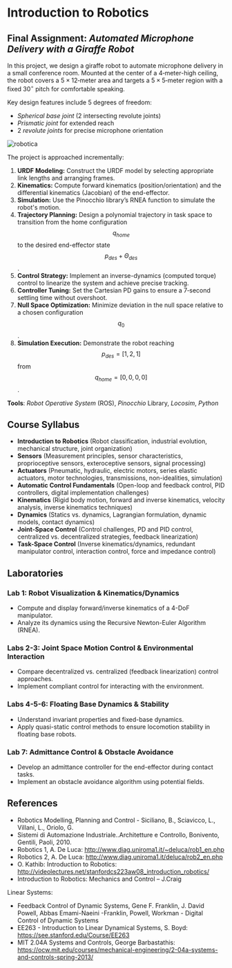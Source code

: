 # Introduction to Robotics

## Final Assignment: *Automated Microphone Delivery with a Giraffe Robot*

In this project, we design a giraffe robot to automate microphone delivery in a small conference room. Mounted at the center of a $4$‑meter-high ceiling, the robot covers a $5 \times 12$‑meter area and targets a $5 \times 5$‑meter region with a fixed $30^\circ$ pitch for comfortable speaking.

Key design features include $5$ degrees of freedom:
- *Spherical base joint* (2 intersecting revolute joints)
- *Prismatic joint* for extended reach
- 2 *revolute joints* for precise microphone orientation

![robotica](https://github.com/NicolaMaestri00/Fundamentals-of-Robotics/assets/104208237/9a2242cb-c52f-4931-928e-d110162f5ee9)

The project is approached incrementally:
1. **URDF Modeling:** Construct the URDF model by selecting appropriate link lengths and arranging frames.
2. **Kinematics:** Compute forward kinematics (position/orientation) and the differential kinematics (Jacobian) of the end-effector.
3. **Simulation:** Use the Pinocchio library’s RNEA function to simulate the robot's motion.
4. **Trajectory Planning:** Design a polynomial trajectory in task space to transition from the home configuration $$q_{home}$$ to the desired end-effector state $$p_{des} + \Theta_{des}$$.
5. **Control Strategy:** Implement an inverse-dynamics (computed torque) control to linearize the system and achieve precise tracking.
6. **Controller Tuning:** Set the Cartesian PD gains to ensure a $7$‑second settling time without overshoot.
7. **Null Space Optimization:** Minimize deviation in the null space relative to a chosen configuration $$q_0$$.
8. **Simulation Execution:** Demonstrate the robot reaching $$p_{des} = [1, 2, 1]$$ from $$q_{home} = [0, 0, 0, 0]$$.

**Tools**: *Robot Operative System* (ROS), *Pinocchio* Library, *Locosim*, *Python*

## Course Syllabus  

- **Introduction to Robotics** (Robot classification, industrial evolution, mechanical structure, joint organization)  
- **Sensors** (Measurement principles, sensor characteristics, proprioceptive sensors, exteroceptive sensors, signal processing)  
- **Actuators** (Pneumatic, hydraulic, electric motors, series elastic actuators, motor technologies, transmissions, non-idealities, simulation)  
- **Automatic Control Fundamentals** (Open-loop and feedback control, PID controllers, digital implementation challenges)  
- **Kinematics** (Rigid body motion, forward and inverse kinematics, velocity analysis, inverse kinematics techniques)  
- **Dynamics** (Statics vs. dynamics, Lagrangian formulation, dynamic models, contact dynamics)  
- **Joint-Space Control** (Control challenges, PD and PID control, centralized vs. decentralized strategies, feedback linearization)  
- **Task-Space Control** (Inverse kinematics/dynamics, redundant manipulator control, interaction control, force and impedance control)  

## Laboratories

### Lab 1: Robot Visualization & Kinematics/Dynamics
- Compute and display forward/inverse kinematics of a 4-DoF manipulator.
- Analyze its dynamics using the Recursive Newton-Euler Algorithm (RNEA).

### Labs 2-3: Joint Space Motion Control & Environmental Interaction
- Compare decentralized vs. centralized (feedback linearization) control approaches.
- Implement compliant control for interacting with the environment.

### Labs 4-5-6: Floating Base Dynamics & Stability
- Understand invariant properties and fixed-base dynamics.
- Apply quasi-static control methods to ensure locomotion stability in floating base robots.

### Lab 7: Admittance Control & Obstacle Avoidance
- Develop an admittance controller for the end-effector during contact tasks.
- Implement an obstacle avoidance algorithm using potential fields.

## References
- Robotics Modelling, Planning and Control - Siciliano, B., Sciavicco, L., Villani, L., Oriolo, G.
- Sistemi di Automazione Industriale..Architetture e Controllo, Bonivento, Gentili, Paoli, 2010.
- Robotics 1, A. De Luca: http://www.diag.uniroma1.it/~deluca/rob1_en.php
- Robotics 2, A. De Luca: http://www.diag.uniroma1.it/deluca/rob2_en.php
- O. Kathib: Introduction to Robotics: http://videolectures.net/stanfordcs223aw08_introduction_robotics/
- Introduction to Robotics: Mechanics and Control – J.Craig

Linear Systems:
- Feedback Control of Dynamic Systems, Gene F. Franklin, J. David Powell, Abbas Emami-Naeini
-Franklin, Powell, Workman - Digital Control of Dynamic Systems
- EE263 - Introduction to Linear Dynamical Systems, S. Boyd: https://see.stanford.edu/Course/EE263
- MIT 2.04A Systems and Controls, George Barbastathis: https://ocw.mit.edu/courses/mechanical-engineering/2-04a-systems-and-controls-spring-2013/
